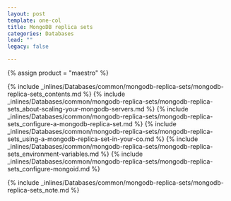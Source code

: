 ```yaml
---
layout: post
template: one-col
title: MongoDB replica sets
categories: Databases
lead: ""
legacy: false

---
```

{% assign product = "maestro" %}

{% include _inlines/Databases/common/mongodb-replica-sets/mongodb-replica-sets_contents.md %}
{% include _inlines/Databases/common/mongodb-replica-sets/mongodb-replica-sets_about-scaling-your-mongodb-servers.md %}
{% include _inlines/Databases/common/mongodb-replica-sets/mongodb-replica-sets_configure-a-mongodb-replica-set.md %}
{% include _inlines/Databases/common/mongodb-replica-sets/mongodb-replica-sets_using-a-mongodb-replica-set-in-your-co.md %}
{% include _inlines/Databases/common/mongodb-replica-sets/mongodb-replica-sets_environment-variables.md %}
{% include _inlines/Databases/common/mongodb-replica-sets/mongodb-replica-sets_configure-mongoid.md %}

{% include _inlines/Databases/common/mongodb-replica-sets/mongodb-replica-sets_note.md %}
